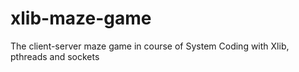 # xlib-maze-game
 The client-server maze game in course of System Coding with Xlib, pthreads and sockets
